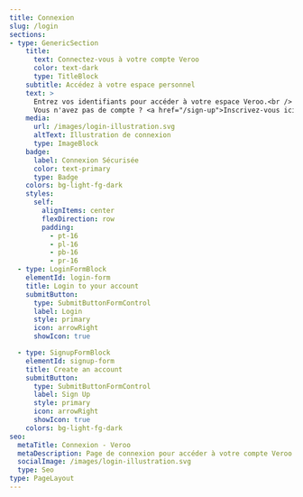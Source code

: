 ```yaml
---
title: Connexion
slug: /login
sections:
- type: GenericSection
    title:
      text: Connectez-vous à votre compte Veroo
      color: text-dark
      type: TitleBlock
    subtitle: Accédez à votre espace personnel
    text: >
      Entrez vos identifiants pour accéder à votre espace Veroo.<br />
      Vous n'avez pas de compte ? <a href="/sign-up">Inscrivez-vous ici</a>.
    media:
      url: /images/login-illustration.svg
      altText: Illustration de connexion
      type: ImageBlock
    badge:
      label: Connexion Sécurisée
      color: text-primary
      type: Badge
    colors: bg-light-fg-dark
    styles:
      self:
        alignItems: center
        flexDirection: row
        padding:
          - pt-16
          - pl-16
          - pb-16
          - pr-16
  - type: LoginFormBlock
    elementId: login-form
    title: Login to your account
    submitButton:
      type: SubmitButtonFormControl
      label: Login
      style: primary
      icon: arrowRight
      showIcon: true

  - type: SignupFormBlock
    elementId: signup-form
    title: Create an account
    submitButton:
      type: SubmitButtonFormControl
      label: Sign Up
      style: primary
      icon: arrowRight
      showIcon: true
    colors: bg-light-fg-dark
seo:
  metaTitle: Connexion - Veroo
  metaDescription: Page de connexion pour accéder à votre compte Veroo.
  socialImage: /images/login-illustration.svg
  type: Seo
type: PageLayout
---
```

